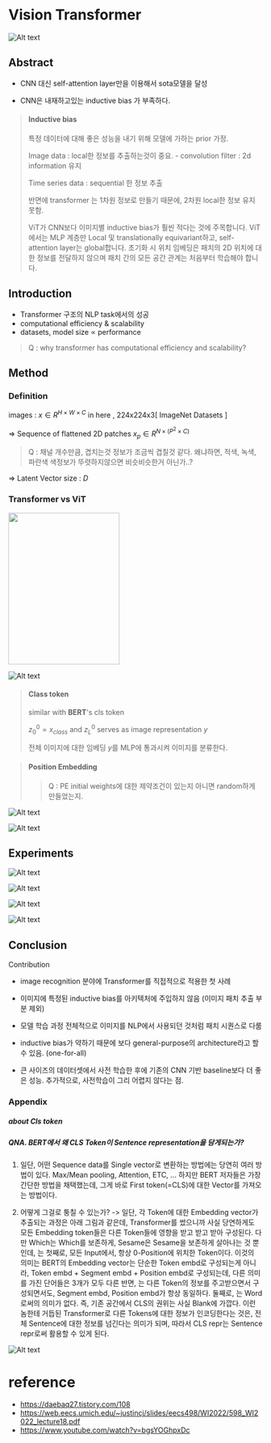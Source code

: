 # Vision Transformer 

![Alt text](image.png)


## Abstract

- CNN 대신 self-attention layer만을 이용해서 sota모델을 달성

- CNN은 내재하고있는 inductive bias 가 부족하다.

>#### Inductive bias
>특정 데이터에 대해 좋은 성능을 내기 위해 모델에 가하는 prior 가정.
>
>Image data : local한 정보를 추출하는것이 중요. - convolution filter : 2d information 유지
>
>Time series data : sequential 한 정보 추출 
>
>반면에 transformer 는 1차원 정보로 만들기 때문에, 2차원 local한 정보 유지 못함.
>
>ViT가 CNN보다 이미지별 inductive bias가 훨씬 적다는 것에 주목합니다. ViT에서는 MLP 계층만 Local 및 translationally equivariant하고, self-attention layer는 global합니다. 초기화 시 위치 임베딩은 패치의 2D 위치에 대한 정보를 전달하지 않으며 패치 간의 모든 공간 관계는 처음부터 학습해야 합니다.

## Introduction

- Transformer 구조의 NLP task에서의 성공
- computational efficiency & scalability
- datasets, model size $\propto$ performance

>Q : why transformer has computational efficiency and scalability?

## Method

### Definition

images : $x \in R^{H \times W \times C}$ in here , 224x224x3[ ImageNet Datasets ]

=> Sequence of flattened 2D patches $x_p \in R^{N \times ( P^2 \times C)}$ 

>Q : 채널 개수만큼, 겹치는것 정보가 조금씩 겹칠것 같다. 왜냐하면, 적색, 녹색, 파란색 색정보가 뚜렷하지않으면 비슷비슷한거 아닌가..? 

=> Latent Vector size : $D$


### Transformer vs ViT
<img src="image-7.png" width="220" height="300">


![Alt text](image-1.png)
>#### Class token
>
>similar with **BERT**'s cls token
>
>$z_0^0 =  x_{class}$ and $z_L^0$ serves as image representation $y$
>
>전체 이미지에 대한 임베딩 $y$를 MLP에 통과시켜 이미지를 분류한다.


>#### Position Embedding
>
>>Q : PE initial weights에 대한 제약조건이 있는지 아니면 random하게 만들었는지.


![Alt text](image-2.png)

![Alt text](image-5.png)

## Experiments 

![Alt text](image-3.png)



![Alt text](image-4.png)

![Alt text](image-15.png)

![Alt text](image-16.png)

## Conclusion

Contribution
- image recognition 분야에 Transformer를 직접적으로 적용한 첫 사례

- 이미지에 특정된 inductive bias를 아키텍처에 주입하지 않음 (이미지 패치 추출 부분 제외)

- 모델 학습 과정 전체적으로 이미지를 NLP에서 사용되던 것처럼 패치 시퀀스로 다룸

- inductive bias가 약하기 때문에 보다 general-purpose의 architecture라고 할 수 있음. (one-for-all)

- 큰 사이즈의 데이터셋에서 사전 학습한 후에 기존의 CNN 기반 baseline보다 더 좋은 성능. 추가적으로, 사전학습이 그리 어렵지 않다는 점.
 

### Appendix

##### about Cls token

##### QNA. BERT에서 왜 CLS Token이 Sentence representation을 담게되는가?
1. 일단, 어떤 Sequence data를 Single vector로 변환하는 방법에는 당연히 여러 방법이 있다. Max/Mean pooling, Attention, ETC, ... 하지만 BERT 저자들은 가장 간단한 방법을 채택했는데, 그게 바로 First token(=CLS)에 대한 Vector를 가져오는 방법이다.


2. 어떻게 그걸로 퉁칠 수 있는가? -> 일단, 각 Token에 대한 Embedding vector가 추출되는 과정은 아래 그림과 같은데, Transformer를 썼으니까 사실 당연하게도 모든 Embedding token들은 다른 Token들에 영향을 받고 받고 받아 구성된다. 다만 Which는 Which를 보존하게, Sesame은 Sesame을 보존하게 살아나는 것 뿐인데, <CLS>는 첫째로, 모든 Input에서, 항상 0-Position에 위치한 Token이다. 이것의 의미는 BERT의 Embedding vector는 단순한 Token embd로 구성되는게 아니라, Token embd + Segment embd + Position embd로 구성되는데, 다른 의미를 가진 단어들은 3개가 모두 다른 반면, <CLS>는 다른 Token의 정보를 주고받으면서 구성되면서도, Segment embd, Position embd가 항상 동일하다. 둘째로, <CLS>는 Word로써의 의미가 없다. 즉, 기존 공간에서 CLS의 권위는 사실 Blank에 가깝다. 이런 놈한테 거듭된 Transformer로 다른 Tokens에 대한 정보가 인코딩한다는 것은, 전체 Sentence에 대한 정보를 넘긴다는 의미가 되며, 따라서 CLS repr는 Sentence repr로써 활용할 수 있게 된다.

![Alt text](image-8.png)
# reference 
- https://daebaq27.tistory.com/108
- https://web.eecs.umich.edu/~justincj/slides/eecs498/WI2022/598_WI2022_lecture18.pdf
- https://www.youtube.com/watch?v=bgsYOGhpxDc